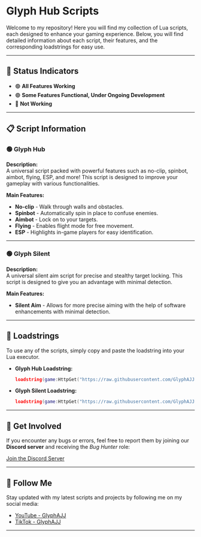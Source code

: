 # Glyph Hub Scripts

Welcome to my repository! Here you will find my collection of Lua scripts, each designed to enhance your gaming experience. Below, you will find detailed information about each script, their features, and the corresponding loadstrings for easy use.

---

## 🚨 Status Indicators

- 🟢 **All Features Working**  
- 🟣 **Some Features Functional, Under Ongoing Development**  
- 🔴 **Not Working**  

---

## 📋 Script Information

### 🟢 **Glyph Hub**
**Description:**  
A universal script packed with powerful features such as no-clip, spinbot, aimbot, flying, ESP, and more! This script is designed to improve your gameplay with various functionalities.  

**Main Features:**
- **No-clip** - Walk through walls and obstacles.
- **Spinbot** - Automatically spin in place to confuse enemies.
- **Aimbot** - Lock on to your targets.
- **Flying** - Enables flight mode for free movement.
- **ESP** - Highlights in-game players for easy identification.

---

### 🟢 **Glyph Silent**
**Description:**  
A universal silent aim script for precise and stealthy target locking. This script is designed to give you an advantage with minimal detection.  

**Main Features:**
- **Silent Aim** - Allows for more precise aiming with the help of software enhancements with minimal detection.

---

## 📜 Loadstrings

To use any of the scripts, simply copy and paste the loadstring into your Lua executor.

- **Glyph Hub Loadstring:**
    ```lua
    loadstring(game:HttpGet("https://raw.githubusercontent.com/GlyphAJJ/GlyphHub/refs/heads/main/GlyphHub.lua"))()
    ```

- **Glyph Silent Loadstring:**
    ```lua
    loadstring(game:HttpGet("https://raw.githubusercontent.com/GlyphAJJ/GlyphHub/refs/heads/main/GlyphSilent.lua"))()
    ```

---

## 👾 Get Involved

If you encounter any bugs or errors, feel free to report them by joining our **Discord server** and receiving the *Bug Hunter* role:

[Join the Discord Server](https://discord.gg/C6KDYq9Peb)

---

## 📱 Follow Me

Stay updated with my latest scripts and projects by following me on my social media:

- [YouTube - GlyphAJJ](https://youtube.com/@glyphaj)
- [TikTok - GlyphAJJ](https://tiktok.com/@glyphaj)

---

